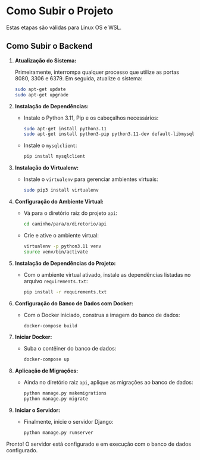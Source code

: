# Como Subir o Projeto

Estas etapas são válidas para Linux OS e WSL.

## Como Subir o Backend

1. **Atualização do Sistema:**

    Primeiramente, interrompa qualquer processo que utilize as portas 8080, 3306 e 6379. Em seguida, atualize o sistema:

    ```bash
    sudo apt-get update
    sudo apt-get upgrade
    ```

2. **Instalação de Dependências:**

    - Instale o Python 3.11, Pip e os cabeçalhos necessários:

        ```bash
        sudo apt-get install python3.11
        sudo apt-get install python3-pip python3.11-dev default-libmysqlclient-dev build-essential pkg-config
        ```

    - Instale o `mysqlclient`:

        ```bash
        pip install mysqlclient
        ```

3. **Instalação do Virtualenv:**

    - Instale o `virtualenv` para gerenciar ambientes virtuais:

        ```bash
        sudo pip3 install virtualenv
        ```

4. **Configuração do Ambiente Virtual:**

    - Vá para o diretório raiz do projeto `api`:

        ```bash
        cd caminho/para/o/diretorio/api
        ```

    - Crie e ative o ambiente virtual:

        ```bash
        virtualenv -p python3.11 venv
        source venv/bin/activate
        ```

5. **Instalação de Dependências do Projeto:**

    - Com o ambiente virtual ativado, instale as dependências listadas no arquivo `requirements.txt`:

        ```bash
        pip install -r requirements.txt
        ```

6. **Configuração do Banco de Dados com Docker:**

    - Com o Docker iniciado, construa a imagem do banco de dados:

        ```bash
        docker-compose build
        ```

7. **Iniciar Docker:**

    - Suba o contêiner do banco de dados:

        ```bash
        docker-compose up
        ```

8. **Aplicação de Migrações:**

    - Ainda no diretório raiz `api`, aplique as migrações ao banco de dados:

        ```bash
        python manage.py makemigrations
        python manage.py migrate
        ```

9. **Iniciar o Servidor:**

    - Finalmente, inicie o servidor Django:

        ```bash
        python manage.py runserver
        ```

Pronto! O servidor está configurado e em execução com o banco de dados configurado.

